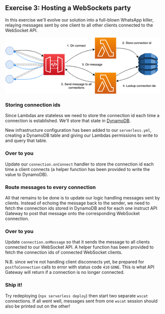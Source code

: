 ## Exercise 3: Hosting a WebSockets party

In this exercise we'll evolve our solution into a full-blown WhatsApp killer, relaying messages sent by one client to all other clients connected to the WebSocket API.

![Exercise diagram](exercise-diagram.png)

### Storing connection ids

Since Lambdas are stateless we need to store the connection id each time a connection is established. We'll store that state in [DynamoDB](https://aws.amazon.com/dynamodb/).

New infrastructure configuration has been added to our `serverless.yml`, creating a DynamoDB table and giving our Lambdas permissions to write to and query that table.

### Over to you

Update our `connection.onConnect` handler to store the connection id each time a client connects (a helper function has been provided to write the value to DynamoDB).

### Route messages to every connection

All that remains to be done is to update our logic handling messages sent by clients. Instead of echoing the message back to the sender, we need to fetch the connection ids stored in DynamoDB and for each one instruct API Gateway to post that message onto the corresponding WebSocket connection.

### Over to you

Update `connection.onMessage` so that it sends the message to all clients connected to our WebSocket API. A helper function has been provided to fetch the connection ids of connected WebSocket clients.

N.B. since we're not handling client disconnects yet, be prepared for `postToConnection` calls to error with status code `410` `GONE`. This is what API Gateway will return if a connection is no longer connected.

### Ship it!

Try redeploying (`npx serverless deploy`) then start two separate `wscat` connections. If all went well, messages sent from one `wscat` session should also be printed out on the other!
